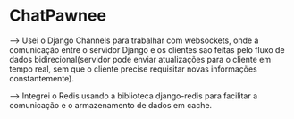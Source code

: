 # ChatPawnee

--> Usei o Django Channels para trabalhar com websockets, onde a comunicação entre o servidor Django e os clientes sao feitas pelo fluxo de dados bidirecional(servidor pode enviar atualizações para o cliente em tempo real, sem que o cliente precise requisitar novas informações constantemente).

--> Integrei o Redis usando a biblioteca django-redis para facilitar a comunicação e o armazenamento de dados em cache.
